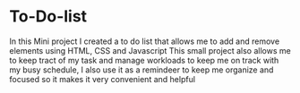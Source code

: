 # To-Do-list
In this Mini project I created a to do list that allows me to add and remove elements using HTML, CSS and Javascript
This small project also allows me to keep tract of my task and manage workloads to keep me on track with my busy schedule, I also use it as a remindeer
to keep me organize and focused so it makes it very convenient and helpful
